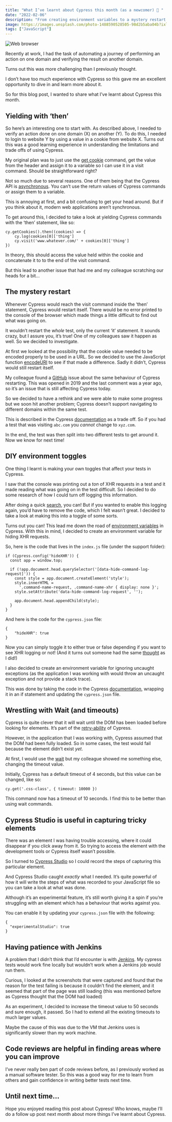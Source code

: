 ```yaml
---
title: "What I’ve learnt about Cypress this month (as a newcomer) 🤖 "
date: "2022-02-06"
description: "From creating environment variables to a mystery restart."
image: https://images.unsplash.com/photo-1488590528505-98d2b5aba04b?ixlib=rb-1.2.1&ixid=MnwxMjA3fDB8MHxwaG90by1wYWdlfHx8fGVufDB8fHx8&auto=format&fit=crop&w=1770&q=80
tags: ["JavaScript"]
---
```


![Web browser](https://images.unsplash.com/photo-1488590528505-98d2b5aba04b?ixlib=rb-1.2.1&ixid=MnwxMjA3fDB8MHxwaG90by1wYWdlfHx8fGVufDB8fHx8&auto=format&fit=crop&w=1770&q=80)

Recently at work, I had the task of automating a journey of performing an action on one domain and verifying the result on another domain.

Turns out this was more challenging than I previously thought.

I don’t have too much experience with Cypress so this gave me an excellent opportunity to dive in and learn more about it.

So for this blog post, I wanted to share what I’ve learnt about Cypress this month.

## Yielding with ‘then’
So here’s an interesting one to start with. As described above, I needed to verify an action done on one domain (X) on another (Y). To do this, I needed to login to website Y by using a value in a cookie from website X. Turns out this was a good learning experience in understanding the limitations and trade offs of using Cypress.

My original plan was to just use the [get cookie](https://example.cypress.io/commands/cookies#getCookie) command, get the value from the header and assign it to a variable so I can use it in a visit command. Should be straightforward right? 

Not so much due to several reasons. One of them being that the Cypress API is [asynchronous](https://docs.cypress.io/guides/core-concepts/variables-and-aliases#Return-Values). You can’t use the return values of Cypress commands or assign them to a variable.

This is annoying at first, and a bit confusing to get your head around. But if you think about it, modern web applications aren’t synchronous.

To get around this, I decided to take a look at yielding Cypress commands with the ‘then’ statement, like so:

```
cy.getCookies().then((cookies) => {
	cy.log(cookies[0]['thing']
	cy.visit('www.whatever.com/' + cookies[0]['thing']
})
```

In theory, this should access the value held within the cookie and concatenate it to to the end of the visit command.

But this lead to another issue that had me and my colleague scratching our heads for a bit…

## The mystery restart
Whenever Cypress would reach the visit command inside the ‘then’ statement, Cypress would restart itself. There would be no error printed to the console of the browser which made things a little difficult to find out what was going on.

It wouldn’t restart the _whole_ test, only the current ‘it’ statement. It sounds crazy, but I assure you, it’s true! One of my colleagues saw it happen as well. So we decided to investigate.

At first we looked at the possibility that the cookie value needed to be encoded properly to be used in a URL. So we decided to use the JavaScript function [encodeURI](https://developer.mozilla.org/en-US/docs/Web/JavaScript/Reference/Global_Objects/encodeURI) to see if that made a difference. Sadly it didn’t, Cypress would still restart itself.

My colleague found a [GitHub](https://github.com/cypress-io/cypress/issues/3454) issue about the same behaviour of Cypress restarting. This was opened in 2019 and the last comment was a year ago, so it’s an issue that is still affecting Cypress today.

So we decided to have a rethink and we were able to make some progress but we soon hit another problem; Cypress doesn’t support navigating to different domains within the same test.

This is described in the Cypress [documentation](https://docs.cypress.io/guides/references/trade-offs#Same-origin) as a trade off. So if you had a test that was visiting `abc.com` you _cannot_ change to `xyz.com`.

In the end, the test was then split into two different tests to get around it. Now we know for next time!

## DIY environment toggles
One thing I learnt is making your own toggles that affect your tests in Cypress.

I saw that the console was printing out a _ton_ of XHR requests in a test and it made reading what was going on in the test difficult. So I decided to do some research of how I could turn off logging this information.

After doing a quick [search](https://gist.github.com/simenbrekken/3d2248f9e50c1143bf9dbe02e67f5399), you can! But if you wanted to enable this logging again, you’d have to remove the code, which I felt wasn’t great. I decided to take a look at making this into a toggle of some sorts.

Turns out you can! This lead me down the road of [environment variables](https://docs.cypress.io/guides/guides/environment-variables#Setting) in Cypress. With this in mind, I decided to create an environment variable for hiding XHR requests.

So, here is the code that lives in the `index.js` file (under the support folder):

```
if (Cypress.config('hideXHR')) {
  const app = window.top;

  if (!app.document.head.querySelector('[data-hide-command-log-request]')) {
    const style = app.document.createElement('style');
    style.innerHTML =
      '.command-name-request, .command-name-xhr { display: none }';
    style.setAttribute('data-hide-command-log-request', '');

    app.document.head.appendChild(style);
  }
}
```

And here is the code for the `cypress.json` file:
```
{
	"hideXHR": true
}
```

Now you can simply toggle it to either true or false depending if you want to see XHR logging or not! (And it turns out someone had the same [thought](https://dev.to/samelawrence/muting-noisy-xhr-logs-in-cypress-4495) as I did!)

I also decided to create an environment variable for ignoring uncaught exceptions (as the application I was working with would throw an uncaught exception and not provide a stack trace).

This was done by taking the code in the Cypress [documentation](https://docs.cypress.io/api/events/catalog-of-events#Uncaught-Exceptions), wrapping it in an if statement and updating the `cypress.json` file.

## Wrestling with Wait (and timeouts)
Cypress is quite clever that it will wait until the DOM has been loaded before looking for elements. It’s part of the [retry-ability](https://docs.cypress.io/guides/core-concepts/retry-ability) of Cypress.

However, in the application that I was working with, Cypress assumed that the DOM had been fully loaded. So in some cases, the test would fail because the element didn’t exist _yet_.

At first, I would use the [wait](https://docs.cypress.io/api/commands/wait#Syntax) but my colleague showed me something else, changing the timeout value.

Initially, Cypress has a default timeout of 4 seconds, but this value can be changed, like so:

```
cy.get('.css-class', { timeout: 10000 })
```

This command now has a timeout of 10 seconds. I find this to be better than using wait commands.

## Cypress Studio is useful in capturing tricky elements 
There was an element I was having trouble accessing, where it could disappear if you click away from it. So trying to access the element with the development tools or Cypress itself wasn’t possible.

So I turned to [Cypress Studio](https://docs.cypress.io/guides/core-concepts/cypress-studio#Overview) so I could record the steps of capturing this particular element.

And Cypress Studio caught _exactly_ what I needed. It’s quite powerful of how it will write the steps of what was recorded to your JavaScript file so you can take a look at what was done.

Although it’s an experimental feature, it’s still worth giving it a spin if you’re struggling with an element which has a behaviour that works against you.

You can enable it by updating your `cypress.json` file with the following:
```
{
  "experimentalStudio": true
}
```

## Having patience with Jenkins
A problem that I didn’t think that I’d encounter is with [Jenkins](https://www.jenkins.io/). My cypress tests would work fine locally but wouldn’t work when a Jenkins job would run them.

Curious, I looked at the screenshots that were captured and found that the reason for the test failing is because it couldn’t find the element, and it seemed that part of the page was still loading (this was mentioned before as Cypress thought that the DOM had loaded)

As an experiment, I decided to increase the timeout value to 50 seconds and sure enough, it passed. So I had to extend all the existing timeouts to much larger values.

Maybe the cause of this was due to the VM that Jenkins uses is significantly slower than my work machine.

## Code reviews are helpful in finding areas where you can improve
I’ve never really ben part of code reviews before, as I previously worked as a manual software tester. So this was a good way for me to learn from others and gain confidence in writing better tests next time.

## Until next time…
Hope you enjoyed reading this post about Cypress! Who knows, maybe I’ll do a follow up post next month about more things I’ve learnt about Cypress.
